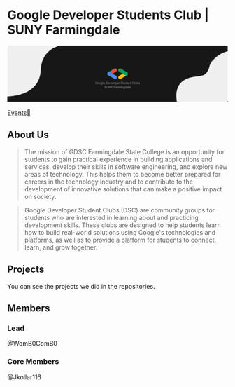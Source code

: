 # Google Developer Students Club | SUNY Farmingdale

![GDSC Farmingdale Logo](./profile/assets/GDSC-Farmingdale.png)

<!-- <img src="./assets/GDSC-Farmingdale.png" width="100%" height="100%" alt="GDSC Farmingdale logo" dir="auto"/> -->
[Events🥳](https://gdsc.community.dev/farmingdale-state-college/)
## About Us

> The mission of GDSC Farmingdale State College is an opportunity for students to gain practical experience in building applications and services, develop their skills in software engineering, and explore new areas of technology. This helps them to become better prepared for careers in the technology industry and to contribute to the development of innovative solutions that can make a positive impact on society.

> Google Developer Student Clubs (DSC) are community groups for students who are interested in learning about and practicing development skills. These clubs are designed to help students learn how to build real-world solutions using Google's technologies and platforms, as well as to provide a platform for students to connect, learn, and grow together.

## Projects

You can see the projects we did in the repositories.

## Members

### Lead

@WomB0ComB0

### Core Members

@Jkollar116
